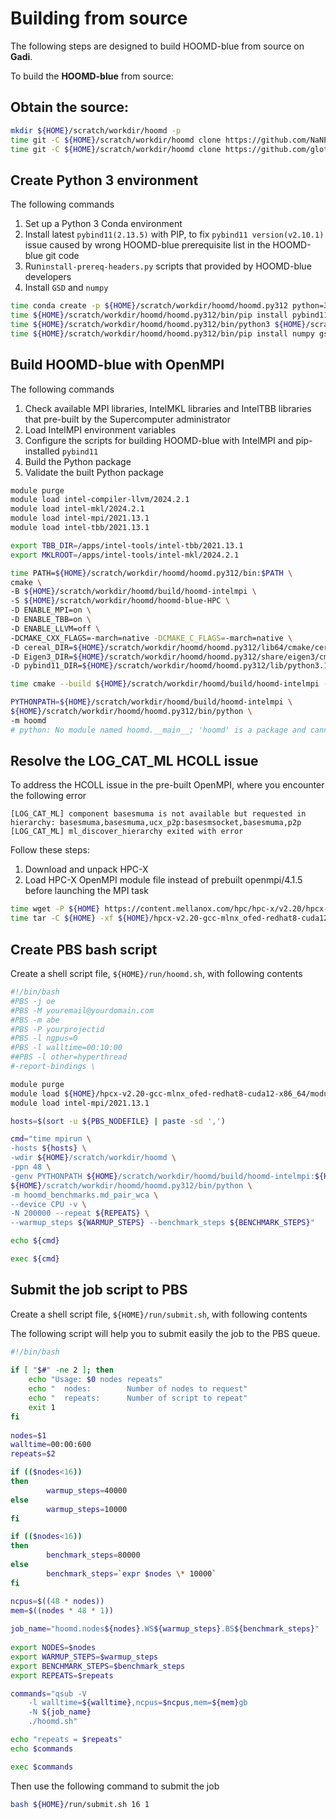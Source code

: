 Building from source
====================

The following steps are designed to build HOOMD-blue from source on **Gadi**.

To build the **HOOMD-blue** from source:


## Obtain the source:

   ``` bash
mkdir ${HOME}/scratch/workdir/hoomd -p
time git -C ${HOME}/scratch/workdir/hoomd clone https://github.com/NaNExist/hoomd-blue-HPC.git  --recursive
time git -C ${HOME}/scratch/workdir/hoomd clone https://github.com/glotzerlab/hoomd-benchmarks
   ```
       
## Create Python 3 environment

The following commands

1. Set up a Python 3 Conda environment
2. Install latest `pybind11(2.13.5)` with PIP, to fix `pybind11 version(v2.10.1)` issue caused by wrong HOOMD-blue prerequisite list in the HOOMD-blue git code
3. Run`install-prereq-headers.py` scripts that provided by HOOMD-blue developers
4. Install `GSD` and `numpy`

```bash
time conda create -p ${HOME}/scratch/workdir/hoomd/hoomd.py312 python=3.12 -y
time ${HOME}/scratch/workdir/hoomd/hoomd.py312/bin/pip install pybind11
time ${HOME}/scratch/workdir/hoomd/hoomd.py312/bin/python3 ${HOME}/scratch/workdir/hoomd/hoomd-blue/install-prereq-headers.py -y
time ${HOME}/scratch/workdir/hoomd/hoomd.py312/bin/pip install numpy gsd
```

## Build HOOMD-blue with OpenMPI

The following commands

1. Check available MPI libraries, IntelMKL libraries and IntelTBB libraries that pre-built by the Supercomputer administrator
2. Load IntelMPI environment variables
3. Configure the scripts for building HOOMD-blue with IntelMPI and pip-installed `pybind11`
4. Build the Python package
5. Validate the built Python package
   
```bash
module purge
module load intel-compiler-llvm/2024.2.1
module load intel-mkl/2024.2.1
module load intel-mpi/2021.13.1
module load intel-tbb/2021.13.1

export TBB_DIR=/apps/intel-tools/intel-tbb/2021.13.1
export MKLROOT=/apps/intel-tools/intel-mkl/2024.2.1

time PATH=${HOME}/scratch/workdir/hoomd/hoomd.py312/bin:$PATH \
cmake \
-B ${HOME}/scratch/workdir/hoomd/build/hoomd-intelmpi \
-S ${HOME}/scratch/workdir/hoomd/hoomd-blue-HPC \
-D ENABLE_MPI=on \
-D ENABLE_TBB=on \
-D ENABLE_LLVM=off \
-DCMAKE_CXX_FLAGS=-march=native -DCMAKE_C_FLAGS=-march=native \
-D cereal_DIR=${HOME}/scratch/workdir/hoomd/hoomd.py312/lib64/cmake/cereal \
-D Eigen3_DIR=${HOME}/scratch/workdir/hoomd/hoomd.py312/share/eigen3/cmake \
-D pybind11_DIR=${HOME}/scratch/workdir/hoomd/hoomd.py312/lib/python3.12/site-packages/pybind11/share/cmake/pybind11

time cmake --build ${HOME}/scratch/workdir/hoomd/build/hoomd-intelmpi -j 8

PYTHONPATH=${HOME}/scratch/workdir/hoomd/build/hoomd-intelmpi \
${HOME}/scratch/workdir/hoomd/hoomd.py312/bin/python \
-m hoomd
# python: No module named hoomd.__main__; 'hoomd' is a package and cannot be directly executed
```

## Resolve the LOG_CAT_ML HCOLL issue

To address the HCOLL issue in the pre-built OpenMPI, where you encounter the following error

`[LOG_CAT_ML] component basesmuma is not available but requested in hierarchy: basesmuma,basesmuma,ucx_p2p:basesmsocket,basesmuma,p2p
[LOG_CAT_ML] ml_discover_hierarchy exited with error`

Follow these steps:

1. Download and unpack HPC-X
2. Load HPC-X OpenMPI module file instead of prebuilt openmpi/4.1.5 before launching the MPI task

```bash
time wget -P ${HOME} https://content.mellanox.com/hpc/hpc-x/v2.20/hpcx-v2.20-gcc-mlnx_ofed-redhat8-cuda12-x86_64.tbz
time tar -C ${HOME} -xf ${HOME}/hpcx-v2.20-gcc-mlnx_ofed-redhat8-cuda12-x86_64.tbz
```

## Create PBS bash script

Create a shell script file, `${HOME}/run/hoomd.sh`, with following contents

```bash
#!/bin/bash
#PBS -j oe
#PBS -M youremail@yourdomain.com
#PBS -m abe
#PBS -P yourprojectid
#PBS -l ngpus=0
#PBS -l walltime=00:10:00
##PBS -l other=hyperthread
#-report-bindings \

module purge
module load ${HOME}/hpcx-v2.20-gcc-mlnx_ofed-redhat8-cuda12-x86_64/modulefiles/hpcx-ompi
module load intel-mpi/2021.13.1

hosts=$(sort -u ${PBS_NODEFILE} | paste -sd ',')

cmd="time mpirun \
-hosts ${hosts} \
-wdir ${HOME}/scratch/workdir/hoomd \
-ppn 48 \
-genv PYTHONPATH ${HOME}/scratch/workdir/hoomd/build/hoomd-intelmpi:${HOME}/scratch/workdir/hoomd/hoomd-benchmarks \
${HOME}/scratch/workdir/hoomd/hoomd.py312/bin/python \
-m hoomd_benchmarks.md_pair_wca \
--device CPU -v \
-N 200000 --repeat ${REPEATS} \
--warmup_steps ${WARMUP_STEPS} --benchmark_steps ${BENCHMARK_STEPS}"

echo ${cmd}

exec ${cmd}
```
## Submit the job script to PBS

Create a shell script file, `${HOME}/run/submit.sh`, with following contents


The following script will help you to submit easily the job to the PBS queue.

```bash
#!/bin/bash  
  
if [ "$#" -ne 2 ]; then  
    echo "Usage: $0 nodes repeats"  
    echo "  nodes:        Number of nodes to request"
    echo "  repeats:      Number of script to repeat"  
    exit 1  
fi  
  
nodes=$1  
walltime=00:00:600  
repeats=$2 

if (($nodes<16))
then
        warmup_steps=40000
else
        warmup_steps=10000
fi

if (($nodes<16))
then
        benchmark_steps=80000
else
        benchmark_steps=`expr $nodes \* 10000`
fi

ncpus=$((48 * nodes))  
mem=$((nodes * 48 * 1))
  
job_name="hoomd.nodes${nodes}.WS${warmup_steps}.BS${benchmark_steps}"  
  
export NODES=$nodes  
export WARMUP_STEPS=$warmup_steps  
export BENCHMARK_STEPS=$benchmark_steps  
export REPEATS=$repeats

commands="qsub -V   
    -l walltime=${walltime},ncpus=$ncpus,mem=${mem}gb 
    -N ${job_name}   
    ./hoomd.sh"

echo "repeats = $repeats"
echo $commands

exec $commands
```

Then use the following command to submit the job

```bash
bash ${HOME}/run/submit.sh 16 1
```
